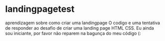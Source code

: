 # landingpagetest
aprendizagem sobre como criar uma landingpage
O codigo e uma tentativa de responder ao desafio de criar uma landing page HTML CSS.
Eu ainda sou iniciante, por favor não reparem na bagunça do meu código (:
